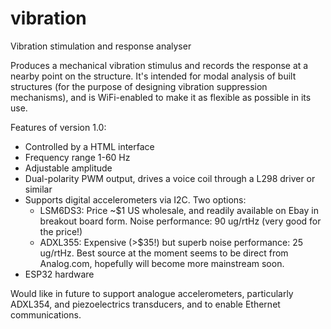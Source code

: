 # vibration
Vibration stimulation and response analyser

Produces a mechanical vibration stimulus and records the response at a nearby point on the structure. It's intended for modal analysis of built structures (for the purpose of designing vibration suppression mechanisms), and is WiFi-enabled to make it as flexible as possible in its use.

Features of version 1.0:
- Controlled by a HTML interface
- Frequency range 1-60 Hz
- Adjustable amplitude
- Dual-polarity PWM output, drives a voice coil through a L298 driver or similar
- Supports digital accelerometers via I2C. Two options:
  - LSM6DS3: Price ~$1 US wholesale, and readily available on Ebay in breakout board form. Noise performance: 90 ug/rtHz (very good for the price!)
  - ADXL355: Expensive (>$35!) but superb noise performance: 25 ug/rtHz. Best source at the moment seems to be direct from Analog.com, hopefully will become more mainstream soon.
- ESP32 hardware

Would like in future to support analogue accelerometers, particularly ADXL354, and piezoelectrics transducers, and to enable Ethernet communications.
